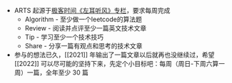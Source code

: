 - ARTS 起源于[极客时间《左耳听风》专栏](https://time.geekbang.org/column/intro/48)，要求每周完成
	- Algorithm - 至少做一个leetcode的算法题
	- Review - 阅读并点评至少一篇英文技术文章
	- Tip - 学习至少一个技术技巧
	- Share - 分享一篇有观点和思考的技术文章
- 参与的想法已久，[[2021]] 年输出了一篇文章以后就再也没继续过，希望 [[2022]] 可以尽可能的坚持下来，先定个小目标吧：每周（周日-下周六算一周）一篇，全年至少 30 篇